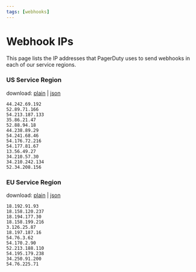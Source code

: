 ```yaml
---
tags: [webhooks]
---
```


# Webhook IPs

This page lists the IP addresses that PagerDuty uses to send webhooks in each of our service regions.

### US Service Region

download: [plain](https://developer.pagerduty.com/ip-safelists/webhooks-us-service-region) | [json](https://developer.pagerduty.com/ip-safelists/webhooks-us-service-region-json)

    44.242.69.192
    52.89.71.166
    54.213.187.133
    35.86.21.47
    52.88.94.18
    44.238.89.29
    54.241.68.46
    54.176.72.216
    54.177.81.67
    13.56.49.27
    34.210.57.30
    34.210.242.134
    52.34.208.156


### EU Service Region

download: [plain](https://developer.pagerduty.com/ip-safelists/webhooks-eu-service-region) | [json](https://developer.pagerduty.com/ip-safelists/webhooks-eu-service-region-json)

    18.192.91.93
    18.158.120.237
    18.194.177.30
    18.158.199.216
    3.126.25.87
    18.197.187.16
    54.76.3.62
    54.170.2.90
    52.213.188.110
    54.195.179.238
    34.250.91.200
    54.76.225.71
